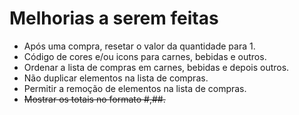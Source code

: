 # Melhorias a serem feitas

* Após uma compra, resetar o valor da quantidade para 1.
* Código de cores e/ou icons para carnes, bebidas e outros.
* Ordenar a lista de compras em carnes, bebidas e depois outros.
* Não duplicar elementos na lista de compras.
* Permitir a remoção de elementos na lista de compras.
* ~~Mostrar os totais no formato #,##.~~
